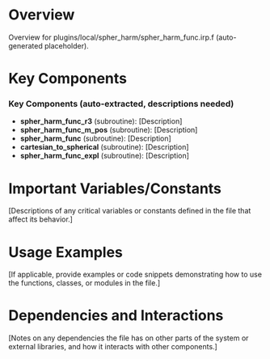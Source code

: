 # Overview

Overview for plugins/local/spher_harm/spher_harm_func.irp.f (auto-generated placeholder).

# Key Components

### Key Components (auto-extracted, descriptions needed)
- **spher_harm_func_r3** (subroutine): [Description]
- **spher_harm_func_m_pos** (subroutine): [Description]
- **spher_harm_func** (subroutine): [Description]
- **cartesian_to_spherical** (subroutine): [Description]
- **spher_harm_func_expl** (subroutine): [Description]

# Important Variables/Constants

[Descriptions of any critical variables or constants defined in the file that affect its behavior.]

# Usage Examples

[If applicable, provide examples or code snippets demonstrating how to use the functions, classes, or modules in the file.]

# Dependencies and Interactions

[Notes on any dependencies the file has on other parts of the system or external libraries, and how it interacts with other components.]
